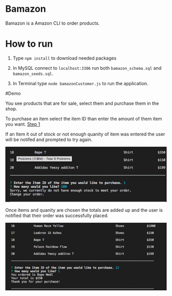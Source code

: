 # Bamazon
Bamazon is a Amazon CLI to order products.

# How to run

1. Type `npm install` to download needed packages


2. In MySQL connect to `localhost:3306` run both `bamazon_schema.sql` and `bamazon_seeds.sql`.


3. In Terminal type `node bamazonCustomer.js` to run the application.



#Demo

You see products that are for sale, select them and purchase them in the shop.

To purchase an item select the item ID than enter the amount of them item you want.
[Step 1](images/Step.png)

If an Item it out of stock or not enough quanity of item was entered the user will be notifed and prompted to try again.

![How to Run: Step 2](images/Error.png)

Once items and quanity are chosen the totals are added up and the user is notified that their order was successfully placed.

![How to Run: Step 3](images/OrderFinish.png)
